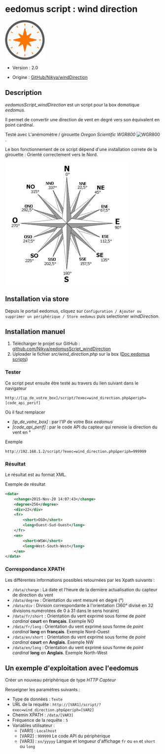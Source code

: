 # eedomus script : wind direction

![compass](src\img\windrose-compass.png "Rose des vents")

* Version : 2.0
* Origine : [GitHub/Nikya/windDirection][be61b901]

  [be61b901]: https://github.com/Nikya/eedomusScript_windDirection "Origine sur GitHub"


## Description
*eedomusScript_windDirection* est un script pour la box domotique *eedomus*.

Il permet de convertir une direction de vent en degré vers son équivalent en point cardinal.

Testé avec L'anémomètre / girouette *Oregon Scientific WGR800* ![WGR800](https://secure.eedomus.com/img/mdm/periph/WGR800.png "Oregon Scientific WGR800").

Le bon fonctionnement de ce script dépend d'une installation correte de la girouette : Orienté correctement vers le Nord.

![rosevents](rosevents.gif "Rose des vents")

## Installation via store

Depuis le portail eedomus, cliquez sur `Configuration / Ajouter ou supprimer un périphérique / Store eedomus` puis selectioner _windDirection_.

## Installation manuel
1. Télécharger le projet sur GitHub : [github.com/Nikya/eedomusScript_windDirection](https://github.com/Nikya/eedomusScript_windDirection/archive/master.zip)
1. Uploader le fichier *src/wind_direction.php* sur la box ([Doc eedomus scripts](http://doc.eedomus.com/view/Scripts#Script_HTTP_sur_la_box_eedomus))

### Tester
Ce script peut ensuite être testé au travers du lien suivant dans le navigateur

	http://[ip_de_votre_box]/script/?exec=wind_direction.php&periph=[code_api_perif]

Où il faut remplacer
- *[ip_de_votre_box]* : par l'IP de votre Box *eedomus*
- *[code_api_perif]* : par le code API du capteur qui renvoie la direction du vent en °

Exemple

	http://192.168.1.2/script/?exec=wind_direction.php&periph=999999

### Résultat
Le résultat est au format XML.

Exemple de résultat
```xml
<data>
	<change>2015-Nov-20 14:07:43</change>
	<degree>256</degree>
	<div>22</div>
	<fr>
		<short>OSO</short>
		<long>Ouest-Sud-Ouest</long>
	</fr>
	<en>
		<short>WSW</short>
		<long>West-South-West</long>
	</en>
</data>
```

### Correspondance XPATH

Les différentes informations possibles retournées par les Xpath suivants :

- ```/data/change``` : La date et l'heure de la dernière actualisation du capteur de direction du vent
- ```/data/degree``` : Orientation du vent mesuré en degré (°)
- ```/data/div``` : Division correspondante à l'orientation (360° divisé en  32 divisions numérotées de 0 à 31 dans le sens horaire)
- ```/data/fr/short``` : Orientation du vent exprimé sous forme de *point cardinal* **court** en **français**. Exemple NO
- ```/data/fr/long``` : Orientation du vent exprimé sous forme de *point cardinal* **long** en **français**. Exemple Nord-Ouest
- ```/data/en/short``` : Orientation du vent exprimé sous forme de *point cardinal* **court** en **Anglais**. Exemple NW
- ```/data/en/long``` : Orientation du vent exprimé sous forme de *point cardinal* **long** en **Anglais**. Exemple North-West

## Un exemple d'exploitation avec l'eedomus

Créer un nouveau périphérique de type *HTTP Capteur*

Renseigner les paramètres suivants :

- Type de données : ```Texte```
- URL de la requête : ```http://[VAR1]/script/?exec=wind_direction.php&periph=[VAR2]```
- Chemin XPATH : ```/data/[VAR3]```
- Fréquence de la requête : ```5```
- Variables utilisateur :
	- [VAR1] : ```Localhost```
	- [VAR2] : ```999999``` Le code API du périphérique
	- [VAR3] : ```xx/yyyyy``` Langue et longueur d'affichage `fr` ou `en` et `short` ou `long`
